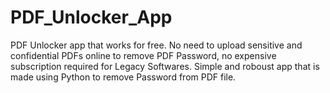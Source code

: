 # PDF_Unlocker_App
PDF Unlocker app that works for free. No need to upload sensitive and confidential PDFs online to remove PDF Password, no expensive subscription required for Legacy Softwares. Simple and roboust app that is made using Python to remove Password from PDF file.
